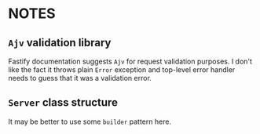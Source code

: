 # NOTES

## `Ajv` validation library
Fastify documentation suggests `Ajv` for request validation purposes. I don't like the fact it throws plain `Error`
exception and top-level error handler needs to guess that it was a validation error.

## `Server` class structure
It may be better to use some `builder` pattern here.
